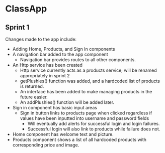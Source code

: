 # ClassApp

## Sprint 1

Changes made to the app include:

- Adding Home, Products, and Sign In components
- A navigation bar added to the app component
  - Navigation bar provides routes to all other components.
- An Http service has been created
  - Http service currently acts as a products service; will be renamed appropriately in sprint 2
  - getPlushies() function was added, and a hardcoded list of products is returned.
  - An interface has been added to make managing products in the future easier.
  - An addPlushies() function will be added later.
- Sign in component has basic input areas
  - Sign in button links to products page when clicked regardless if values have been inputted into username and password fields
    - Will eventually add alerts for successful login and login failures.
    - Successful login will also link to products while failure does not.
- Home component has welcome text and picture.
- Products component shows a list of all hardcoded products with corresponding price and image.
